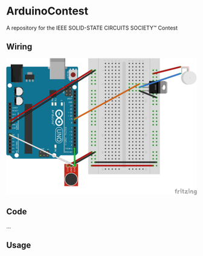 # ArduinoContest
A repository for the lEEE SOLID-STATE CIRCUITS SOCIETY™ Contest

## Wiring
![Wiring Diagram](wiring_diagram.jpg)

## Code 
...

## Usage 
